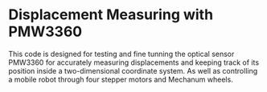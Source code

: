 # Displacement Measuring with PMW3360
This code is designed for testing and fine tunning the optical sensor PMW3360 for accurately measuring displacements and keeping track of its position inside a two-dimensional coordinate system. As well as controlling a mobile robot through four stepper motors and Mechanum wheels.
